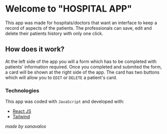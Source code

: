 # Welcome to "HOSPITAL APP"
This app was made for hospitals/doctors that want an interface to keep a record of aspects of the patients.
The professionals can save, edit and delete their patients history with only one click.

## How does it work?
At the left side of the app you will a form which has to be completed with patients' information required.
Once you completed and submited the form, a card will be shown at the right side of the app.
The card has two buttons which will allow you to ```EDIT``` or ```DELETE``` a patient's card.

### Technologies
This app was coded with `JavaScript` and developed with:
- [React JS](https://reactjs.org)
- [Tailwind](https://tailwindcss.com)

_made by sanavalos_
